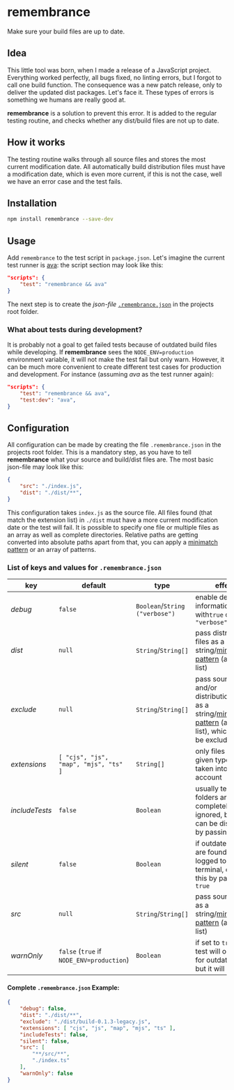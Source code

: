 # remembrance
Make sure your build files are up to date.


## Idea
This little tool was born, when I made a release of a JavaScript project. Everything worked perfectly, all bugs fixed, no linting errors, but I forgot to call one build function. The consequence was a new patch release, only to deliver the updated dist packages. Let's face it. These types of errors is something we humans are really good at.  
  
**remembrance** is a solution to prevent this error. It is added to the regular testing routine, and checks whether any dist/build files are not up to date.

## How it works
The testing routine walks through all source files and stores the most current modification date. All automatically build distribution files must have a modification date, which is even more current, if this is not the case, well we have an error case and the test fails.

## Installation
```sh
npm install remembrance --save-dev
```

## Usage
Add `remembrance` to the test script in `package.json`. Let's imagine the current test runner is [ava](https://github.com/avajs/ava): the script section may look like this:

```json
"scripts": {
    "test": "remembrance && ava"
}
```

The next step is to create the _json-file_ [`.remembrance.json`](#configuration) in the projects root folder. 

### What about tests during development?
It is probably not a goal to get failed tests because of outdated build files while developing. If **remembrance** sees the `NODE_ENV=production` environment variable, it will not make the test fail but only warn. However, it can be much more convenient to create different test cases for production and development. For instance (assuming _ava_ as the test runner again):

```json
"scripts": {
    "test": "remembrance && ava",
    "test:dev": "ava",
}
```

## Configuration
All configuration can be made by creating the file `.remembrance.json` in the projects root folder. This is a mandatory step, as you have to tell **remembrance** what your source and build/dist files are. The most basic json-file may look like this:

```json
{
    "src": "./index.js",
    "dist": "./dist/**",
}
```

This configuration takes `index.js` as the source file. All files found (that match the extension list) in `./dist` must have a more current modification date or the test will fail. It is possible to specify one file or multiple files as an array as well as complete directories. Relative paths are getting converted into absolute paths apart from that, you can apply a [minimatch pattern](https://github.com/isaacs/minimatch) or an array of patterns.

### List of keys and values for `.remembrance.json`

| key            | default                                   | type                           | effect                                                                                                                                                | required? |
| -------------- |------------------------------------------ |------------------------------- | ----------------------------------------------------------------------------------------------------------------------------------------------------- | --------- |
| _debug_        | `false`                                   | `Boolean`/`String ("verbose")` | enable debugging information with`true` or `"verbose"`                                                                                                | _no_      |
| _dist_         | `null`                                    | `String`/`String[]`            | pass distribution files as a string/[minimatch-pattern](https://github.com/isaacs/minimatch) (also as a list)                                         | _yes_     | 
| _exclude_      | `null`                                    | `String`/`String[]`            | pass source and/or distribution files as a string/[minimatch-pattern](https://github.com/isaacs/minimatch) (also as a list), which should be excluded | _no_      |
| _extensions_   | `[ "cjs", "js", "map", "mjs", "ts" ]`     | `String[]`                     | only files of the given types are taken into account                                                                                                  | _no_      |
| _includeTests_ | `false`                                   | `Boolean`                      | usually test folders are completely ignored, but this can be disabled by passing `false`                                                              | _no_      |
| _silent_       | `false`                                   | `Boolean`                      | if outdated files are found, it gets logged to the terminal, disable this by passing `true`                                                           | _no_      |
| _src_          | `null`                                    | `String`/`String[]`            | pass source files as a string/[minimatch-pattern](https://github.com/isaacs/minimatch) (also as a list)                                               | _yes_     |
| _warnOnly_     | `false` (`true` if `NODE_ENV=production`) | `Boolean`                      | if set to `true` the test will only warn for outdated files, but it will not fail                                                                     | _no_      |

#### Complete `.remembrance.json` Example:
```json
{
    "debug": false,
    "dist": "./dist/**",
    "exclude": "./dist/build-0.1.3-legacy.js",
    "extensions": [ "cjs", "js", "map", "mjs", "ts" ],
    "includeTests": false,
    "silent": false,
    "src": [
        "**/src/**",
        "./index.ts"
    ],
    "warnOnly": false
}
```